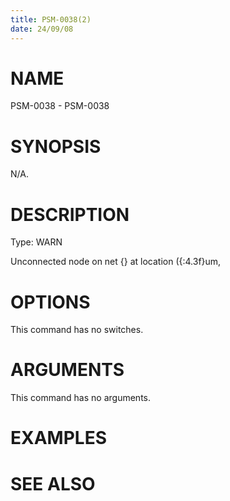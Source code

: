 ```yaml
---
title: PSM-0038(2)
date: 24/09/08
---
```


# NAME

PSM-0038 - PSM-0038

# SYNOPSIS

N/A.

# DESCRIPTION

Type: WARN

Unconnected node on net {} at location ({:4.3f}um,

# OPTIONS

This command has no switches.

# ARGUMENTS

This command has no arguments.

# EXAMPLES

# SEE ALSO
